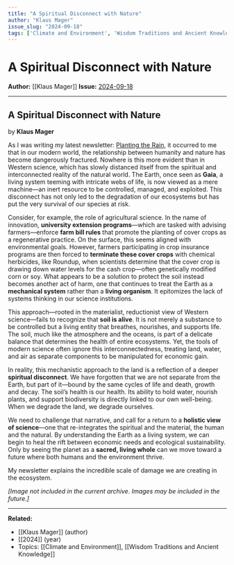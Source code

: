 ```yaml
---
title: "A Spiritual Disconnect with Nature"
author: "Klaus Mager"
issue_slug: "2024-09-18"
tags: ['Climate and Environment', 'Wisdom Traditions and Ancient Knowledge']
---
```


# A Spiritual Disconnect with Nature

**Author:** [[Klaus Mager]]
**Issue:** [2024-09-18](https://plex.collectivesensecommons.org/2024-09-18/)

---

## A Spiritual Disconnect with Nature
by **Klaus Mager**

As I was writing my latest newsletter: [Planting the Rain](https://docs.google.com/document/d/1o5N6mYkzxgviVZsvNtFM9poMbhg8o-kYwYe766r_7K4/edit?usp=sharing), it occurred to me that in our modern world, the relationship between humanity and nature has become dangerously fractured. Nowhere is this more evident than in Western science, which has slowly distanced itself from the spiritual and interconnected reality of the natural world. The Earth, once seen as **Gaia**, a living system teeming with intricate webs of life, is now viewed as a mere machine—an inert resource to be controlled, managed, and exploited. This disconnect has not only led to the degradation of our ecosystems but has put the very survival of our species at risk.

Consider, for example, the role of agricultural science. In the name of innovation, **university extension programs**—which are tasked with advising farmers—enforce **farm bill rules** that promote the planting of cover crops as a regenerative practice. On the surface, this seems aligned with environmental goals. However, farmers participating in crop insurance programs are then forced to **terminate these cover crops** with chemical herbicides, like Roundup, when scientists determine that the cover crop is drawing down water levels for the cash crop—often genetically modified corn or soy. What appears to be a solution to protect the soil instead becomes another act of harm, one that continues to treat the Earth as a **mechanical system** rather than a **living organism**. It epitomizes the lack of systems thinking in our science institutions. 

This approach—rooted in the materialist, reductionist view of Western science—fails to recognize that **soil is alive**. It is not merely a substance to be controlled but a living entity that breathes, nourishes, and supports life. The soil, much like the atmosphere and the oceans, is part of a delicate balance that determines the health of entire ecosystems. Yet, the tools of modern science often ignore this interconnectedness, treating land, water, and air as separate components to be manipulated for economic gain.

In reality, this mechanistic approach to the land is a reflection of a deeper **spiritual disconnect**. We have forgotten that we are not separate from the Earth, but part of it—bound by the same cycles of life and death, growth and decay. The soil’s health is our health. Its ability to hold water, nourish plants, and support biodiversity is directly linked to our own well-being. When we degrade the land, we degrade ourselves.

We need to challenge that narrative, and call for a return to a **holistic view of science**—one that re-integrates the spiritual and the material, the human and the natural. By understanding the Earth as a living system, we can begin to heal the rift between economic needs and ecological sustainability. Only by seeing the planet as a **sacred, living whole** can we move toward a future where both humans and the environment thrive.

My newsletter explains the incredible scale of damage we are creating in the ecosystem.

*[Image not included in the current archive. Images may be included in the future.]*

---

**Related:**
- [[Klaus Mager]] (author)
- [[2024]] (year)
- Topics: [[Climate and Environment]], [[Wisdom Traditions and Ancient Knowledge]]


